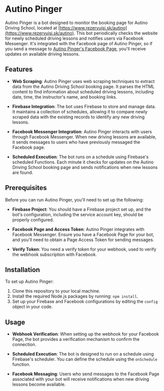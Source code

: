 # Autino Pinger

Autino Pinger is a bot designed to monitor the booking page for Autino Driving School, located at [https://www.rezervujsi.sk/autino](https://www.rezervujsi.sk/autino). This bot periodically checks the website for newly scheduled driving lessons and notifies users via Facebook Messenger. It's integrated with the Facebook page of Autino Pinger, so if you send a message to [Autino Pinger's Facebook Page](https://www.facebook.com/profile.php?id=61551434704816), you'll receive updates on available driving lessons.

## Features

- **Web Scraping**: Autino Pinger uses web scraping techniques to extract data from the Autino Driving School booking page. It parses the HTML content to find information about scheduled driving lessons, including date, time, the instructor's name, and booking links.

- **Firebase Integration**: The bot uses Firebase to store and manage data. It maintains a collection of schedules, allowing it to compare newly scraped data with the existing records to identify any new driving lessons.

- **Facebook Messenger Integration**: Autino Pinger interacts with users through Facebook Messenger. When new driving lessons are available, it sends messages to users who have previously messaged the Facebook page.

- **Scheduled Execution**: The bot runs on a schedule using Firebase's scheduled Functions. Each minute it checks for updates on the Autino Driving School booking page and sends notifications when new lessons are found.

## Prerequisites

Before you can run Autino Pinger, you'll need to set up the following:

- **Firebase Project**: You should have a Firebase project set up, and the bot's configuration, including the service account key, should be properly configured.

- **Facebook Page and Access Token**: Autino Pinger integrates with Facebook Messenger. Ensure you have a Facebook Page for your bot, and you'll need to obtain a Page Access Token for sending messages.

- **Verify Token**: You need a verify token for your webhook, used to verify the webhook subscription with Facebook.

## Installation

To set up Autino Pinger:

1. Clone this repository to your local machine.
2. Install the required Node.js packages by running: `npm install`.
3. Set up your Firebase and Facebook configurations by editing the `config` object in your code.

## Usage

- **Webhook Verification**: When setting up the webhook for your Facebook Page, the bot provides a verification mechanism to confirm the connection.

- **Scheduled Execution**: The bot is designed to run on a schedule using Firebase's scheduler. You can define the schedule using the `onSchedule` function.

- **Facebook Messaging**: Users who send messages to the Facebook Page associated with your bot will receive notifications when new driving lessons become available.